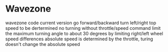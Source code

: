 # Wavezone
wavezone code current version
go forward/backward
turn left/right
top speed to be dertermined
no turning without throttle/speed command
limit the maximum turning angle to about 30 degrees by limiting right/left wheel speed differences
absolute speed is determined by the throttle, turing doesn't change the absolute speed
